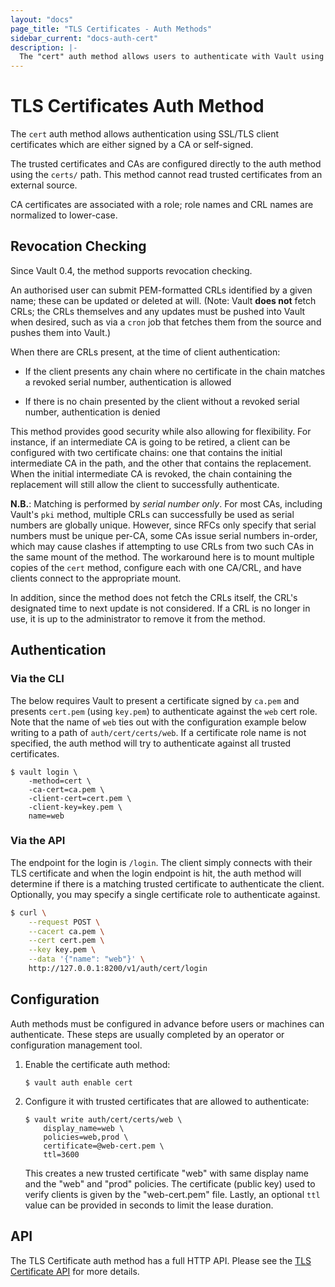 ```yaml
---
layout: "docs"
page_title: "TLS Certificates - Auth Methods"
sidebar_current: "docs-auth-cert"
description: |-
  The "cert" auth method allows users to authenticate with Vault using TLS client certificates.
---
```


# TLS Certificates Auth Method

The `cert` auth method allows authentication using SSL/TLS client certificates
which are either signed by a CA or self-signed.

The trusted certificates and CAs are configured directly to the auth method
using the `certs/` path. This method cannot read trusted certificates from an
external source.

CA certificates are associated with a role; role names and CRL names are normalized to
lower-case.

## Revocation Checking

Since Vault 0.4, the method supports revocation checking.

An authorised user can submit PEM-formatted CRLs identified by a given name;
these can be updated or deleted at will. (Note: Vault **does not** fetch CRLs;
the CRLs themselves and any updates must be pushed into Vault when desired,
such as via a `cron` job that fetches them from the source and pushes them into
Vault.)

When there are CRLs present, at the time of client authentication:

* If the client presents any chain where no certificate in the chain matches a
  revoked serial number, authentication is allowed

* If there is no chain presented by the client without a revoked serial number,
  authentication is denied

This method provides good security while also allowing for flexibility. For
instance, if an intermediate CA is going to be retired, a client can be
configured with two certificate chains: one that contains the initial
intermediate CA in the path, and the other that contains the replacement. When
the initial intermediate CA is revoked, the chain containing the replacement
will still allow the client to successfully authenticate.

**N.B.**: Matching is performed by *serial number only*. For most CAs,
including Vault's `pki` method, multiple CRLs can successfully be used as
serial numbers are globally unique. However, since RFCs only specify that
serial numbers must be unique per-CA, some CAs issue serial numbers in-order,
which may cause clashes if attempting to use CRLs from two such CAs in the same
mount of the method. The workaround here is to mount multiple copies of the
`cert` method, configure each with one CA/CRL, and have clients connect to the
appropriate mount.

In addition, since the method does not fetch the CRLs itself, the CRL's
designated time to next update is not considered. If a CRL is no longer in use,
it is up to the administrator to remove it from the method.

## Authentication

### Via the CLI

The below requires Vault to present a certificate signed by `ca.pem` and
presents `cert.pem` (using `key.pem`) to authenticate against the `web` cert
role. Note that the name of `web` ties out with the configuration example 
below writing to a path of `auth/cert/certs/web`. If a certificate role name 
is not specified, the auth method will try to authenticate against all trusted 
certificates.

```
$ vault login \
    -method=cert \
    -ca-cert=ca.pem \
    -client-cert=cert.pem \
    -client-key=key.pem \
    name=web
```

### Via the API

The endpoint for the login is `/login`. The client simply connects with their
TLS certificate and when the login endpoint is hit, the auth method will
determine if there is a matching trusted certificate to authenticate the client.
Optionally, you may specify a single certificate role to authenticate against.

```sh
$ curl \
    --request POST \
    --cacert ca.pem \
    --cert cert.pem \
    --key key.pem \
    --data '{"name": "web"}' \
    http://127.0.0.1:8200/v1/auth/cert/login
```

## Configuration

Auth methods must be configured in advance before users or machines can
authenticate. These steps are usually completed by an operator or configuration
management tool.

1. Enable the certificate auth method:

    ```text
    $ vault auth enable cert
    ```

1. Configure it with trusted certificates that are allowed to authenticate:

    ```text
    $ vault write auth/cert/certs/web \
        display_name=web \
        policies=web,prod \
        certificate=@web-cert.pem \
        ttl=3600
    ```

    This creates a new trusted certificate "web" with same display name and the
    "web" and "prod" policies. The certificate (public key) used to verify
    clients is given by the "web-cert.pem" file. Lastly, an optional `ttl` value
    can be provided in seconds to limit the lease duration.

## API

The TLS Certificate auth method has a full HTTP API. Please see the
[TLS Certificate API](/api/auth/cert/index.html) for more details.
